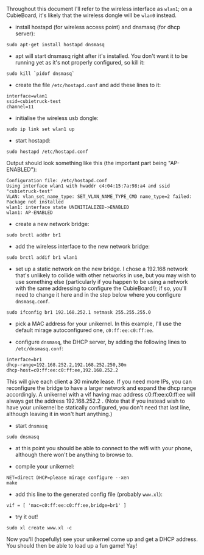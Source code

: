 Throughout this document I'll refer to the wireless interface as `wlan1`; on a CubieBoard, it's likely that the wireless dongle will be `wlan0` instead.

* install hostapd (for wireless access point) and dnsmasq (for dhcp server): 

```
sudo apt-get install hostapd dnsmasq
```

* apt will start dnsmasq right after it's installed.  You don't want it to be running yet as it's not properly configured, so kill it:

```
sudo kill `pidof dnsmasq`
```

* create the file `/etc/hostapd.conf` and add these lines to it:

```
interface=wlan1
ssid=cubietruck-test
channel=11
```

* initialise the wireless usb dongle:

```
sudo ip link set wlan1 up
```

* start hostapd:

```
sudo hostapd /etc/hostapd.conf
```

Output should look something like this (the important part being "AP-ENABLED"):
```
Configuration file: /etc/hostapd.conf
Using interface wlan1 with hwaddr c4:04:15:7a:98:a4 and ssid "cubietruck-test"
VLAN: vlan_set_name_type: SET_VLAN_NAME_TYPE_CMD name_type=2 failed: Package not installed
wlan1: interface state UNINITIALIZED->ENABLED
wlan1: AP-ENABLED 
```


* create a new network bridge:

```
sudo brctl addbr br1
```

* add the wireless interface to the new network bridge:

```
sudo brctl addif br1 wlan1
```

* set up a static network on the new bridge.  I chose a 192.168 network that's unlikely to collide with other networks in use, but you may wish to use something else (particularly if you happen to be using a network with the same addressing to configure the CubieBoard!); if so, you'll need to change it here and in the step below where you configure `dnsmasq.conf`.

```
sudo ifconfig br1 192.168.252.1 netmask 255.255.255.0
```

* pick a MAC address for your unikernel.  In this example, I'll use the default mirage autoconfigured one, `c0:ff:ee:c0:ff:ee`.

* configure `dnsmasq`, the DHCP server, by adding the following lines to `/etc/dnsmasq.conf`:

```
interface=br1
dhcp-range=192.168.252.2,192.168.252.250,30m
dhcp-host=c0:ff:ee:c0:ff:ee,192.168.252.2
```

This will give each client a 30 minute lease.  If you need more IPs, you can reconfigure the bridge to have a larger network and expand the dhcp range accordingly.  A unikernel with a vif having mac address c0:ff:ee:c0:ff:ee will always get the address 192.168.252.2 .  (Note that if you instead wish to have your unikernel be statically configured, you don't need that last line, although leaving it in won't hurt anything.)

* start `dnsmasq`

```
sudo dnsmasq
```

* at this point you should be able to connect to the wifi with your phone, although there won't be anything to browse to.

* compile your unikernel:

```
NET=direct DHCP=please mirage configure --xen
make
```

* add this line to the generated config file (probably `www.xl`):

```
vif = [ 'mac=c0:ff:ee:c0:ff:ee,bridge=br1' ]
```

* try it out!  

```
sudo xl create www.xl -c
```

Now you'll (hopefully) see your unikernel come up and get a DHCP address.  You should then be able to load up a fun game!  Yay!
